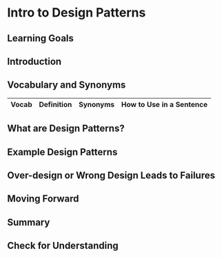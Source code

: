 # Intro to Design Patterns

## Learning Goals


## Introduction


## Vocabulary and Synonyms

| Vocab | Definition | Synonyms | How to Use in a Sentence
| --- | --- | --- | ---

## What are Design Patterns?



## Example Design Patterns

## Over-design or Wrong Design Leads to Failures

## Moving Forward

## Summary

## Check for Understanding

